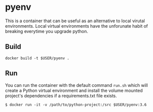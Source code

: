 # pyenv
This is a container that can be useful as an alternative to local virutal environments. Local virtual environments have the unforunate habit of breaking everytime you upgrade python.

## Build
```
docker build -t $USER/pyenv .
```

## Run
You can run the container with the default command `run.sh` which will create a Python virtual environment and install the volume mounted project's dependencies if a requirements.txt file exists.

```
$ docker run -it -v /path/to/python-project:/src $USER/pyenv:3.6
```
